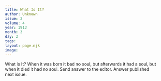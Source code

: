 ```yaml
---
title: What Is It?
author: Unknown
issue: 2
volume: 4
year: 1913
month: 3
day: 2
tags:
layout: page.njk
image:
---
```

What Is It?      When it was born it bad no soul, but afterwards it had a soul, but when it died it had no soul. Send answer to the editor. Answer published next issue.
